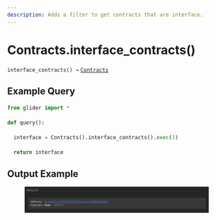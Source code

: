 ```yaml
---
description: Adds a filter to get contracts that are interface.
---
```


# Contracts.interface\_contracts()

`interface_contracts() →` [`Contracts`](../contract/)

## Example Query

```python
from glider import *

def query():

  interface = Contracts().interface_contracts().exec(1)

  return interface
```

## Output Example

<figure><img src="../../.gitbook/assets/image (80).png" alt=""><figcaption></figcaption></figure>
